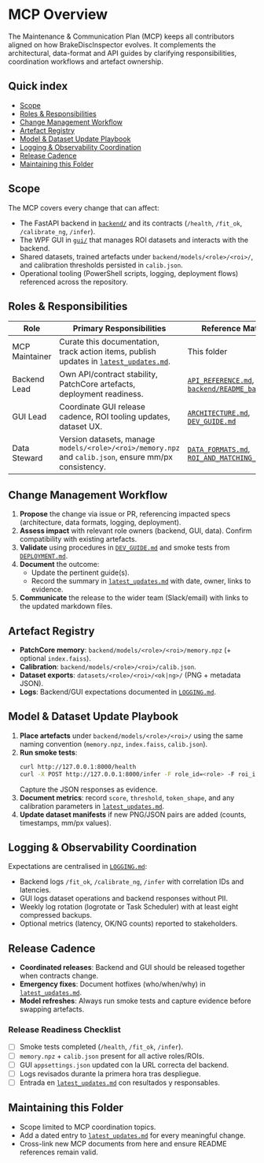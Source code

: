 # MCP Overview

The Maintenance & Communication Plan (MCP) keeps all contributors aligned on how BrakeDiscInspector evolves. It complements the architectural, data-format and API guides by clarifying responsibilities, coordination workflows and artefact ownership.

## Quick index

- [Scope](#scope)
- [Roles & Responsibilities](#roles--responsibilities)
- [Change Management Workflow](#change-management-workflow)
- [Artefact Registry](#artefact-registry)
- [Model & Dataset Update Playbook](#model--dataset-update-playbook)
- [Logging & Observability Coordination](#logging--observability-coordination)
- [Release Cadence](#release-cadence)
- [Maintaining this Folder](#maintaining-this-folder)

## Scope

The MCP covers every change that can affect:

- The FastAPI backend in [`backend/`](../../backend) and its contracts (`/health`, `/fit_ok`, `/calibrate_ng`, `/infer`).
- The WPF GUI in [`gui/`](../../gui) that manages ROI datasets and interacts with the backend.
- Shared datasets, trained artefacts under `backend/models/<role>/<roi>/`, and calibration thresholds persisted in `calib.json`.
- Operational tooling (PowerShell scripts, logging, deployment flows) referenced across the repository.

## Roles & Responsibilities

| Role | Primary Responsibilities | Reference Material |
|------|--------------------------|--------------------|
| MCP Maintainer | Curate this documentation, track action items, publish updates in [`latest_updates.md`](latest_updates.md). | This folder |
| Backend Lead | Own API/contract stability, PatchCore artefacts, deployment readiness. | [`API_REFERENCE.md`](../../API_REFERENCE.md), [`backend/README_backend.md`](../../backend/README_backend.md) |
| GUI Lead | Coordinate GUI release cadence, ROI tooling updates, dataset UX. | [`ARCHITECTURE.md`](../../ARCHITECTURE.md), [`DEV_GUIDE.md`](../../DEV_GUIDE.md) |
| Data Steward | Version datasets, manage `models/<role>/<roi>/memory.npz` and `calib.json`, ensure mm/px consistency. | [`DATA_FORMATS.md`](../../DATA_FORMATS.md), [`ROI_AND_MATCHING_SPEC.md`](../../ROI_AND_MATCHING_SPEC.md) |

## Change Management Workflow

1. **Propose** the change via issue or PR, referencing impacted specs (architecture, data formats, logging, deployment).
2. **Assess impact** with relevant role owners (backend, GUI, data). Confirm compatibility with existing artefacts.
3. **Validate** using procedures in [`DEV_GUIDE.md`](../../DEV_GUIDE.md) and smoke tests from [`DEPLOYMENT.md`](../../DEPLOYMENT.md).
4. **Document** the outcome:
   - Update the pertinent guide(s).
   - Record the summary in [`latest_updates.md`](latest_updates.md) with date, owner, links to evidence.
5. **Communicate** the release to the wider team (Slack/email) with links to the updated markdown files.

## Artefact Registry

- **PatchCore memory**: `backend/models/<role>/<roi>/memory.npz` (+ optional `index.faiss`).
- **Calibration**: `backend/models/<role>/<roi>/calib.json`.
- **Dataset exports**: `datasets/<role>/<roi>/<ok|ng>/` (PNG + metadata JSON).
- **Logs**: Backend/GUI expectations documented in [`LOGGING.md`](../../LOGGING.md).

## Model & Dataset Update Playbook

1. **Place artefacts** under `backend/models/<role>/<roi>/` using the same naming convention (`memory.npz`, `index.faiss`, `calib.json`).
2. **Run smoke tests**:
   ```bash
   curl http://127.0.0.1:8000/health
   curl -X POST http://127.0.0.1:8000/infer -F role_id=<role> -F roi_id=<roi> -F mm_per_px=<value> -F image=@<sample>
   ```
   Capture the JSON responses as evidence.
3. **Document metrics**: record `score`, `threshold`, `token_shape`, and any calibration parameters in [`latest_updates.md`](latest_updates.md).
4. **Update dataset manifests** if new PNG/JSON pairs are added (counts, timestamps, mm/px values).

## Logging & Observability Coordination

Expectations are centralised in [`LOGGING.md`](../../LOGGING.md):

- Backend logs `/fit_ok`, `/calibrate_ng`, `/infer` with correlation IDs and latencies.
- GUI logs dataset operations and backend responses without PII.
- Weekly log rotation (logrotate or Task Scheduler) with at least eight compressed backups.
- Optional metrics (latency, OK/NG counts) reported to stakeholders.

## Release Cadence

- **Coordinated releases**: Backend and GUI should be released together when contracts change.
- **Emergency fixes**: Document hotfixes (who/when/why) in [`latest_updates.md`](latest_updates.md).
- **Model refreshes**: Always run smoke tests and capture evidence before swapping artefacts.

### Release Readiness Checklist

- [ ] Smoke tests completed (`/health`, `/fit_ok`, `/infer`).
- [ ] `memory.npz` + `calib.json` present for all active roles/ROIs.
- [ ] GUI `appsettings.json` updated con la URL correcta del backend.
- [ ] Logs revisados durante la primera hora tras despliegue.
- [ ] Entrada en [`latest_updates.md`](latest_updates.md) con resultados y responsables.

## Maintaining this Folder

- Scope limited to MCP coordination topics.
- Add a dated entry to [`latest_updates.md`](latest_updates.md) for every meaningful change.
- Cross-link new MCP documents from here and ensure README references remain valid.

